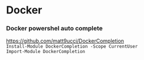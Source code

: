 # Docker

### Docker powershel auto complete

https://github.com/matt9ucci/DockerCompletion  
`Install-Module DockerCompletion -Scope CurrentUser`  
`Import-Module DockerCompletion`
